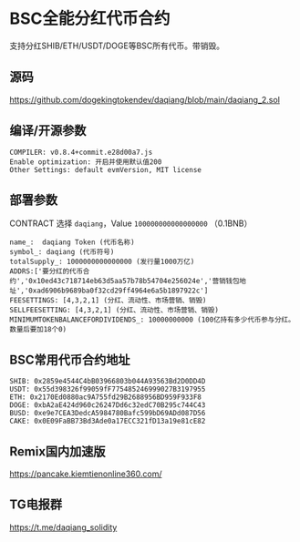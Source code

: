 # BSC全能分红代币合约

支持分红SHIB/ETH/USDT/DOGE等BSC所有代币。带销毁。



## 源码

https://github.com/dogekingtokendev/daqiang/blob/main/daqiang_2.sol



## 编译/开源参数

```
COMPILER: v0.8.4+commit.e28d00a7.js
Enable optimization: 开启并使用默认值200
Other Settings: default evmVersion, MIT license
```

## 部署参数

CONTRACT 选择 `daqiang`，Value `100000000000000000` （0.1BNB）

```
name_:  daqiang Token (代币名称)
symbol_: daqiang (代币符号)
totalSupply_: 1000000000000000 (发行量1000万亿)
ADDRS:['要分红的代币合约','0x10ed43c718714eb63d5aa57b78b54704e256024e','营销钱包地址','0xad6906b9689ba0f32cd29ff4964e6a5b1897922c']
FEESETTINGS: [4,3,2,1] (分红、流动性、市场营销、销毁)
SELLFEESETTING: [4,3,2,1] (分红、流动性、市场营销、销毁)
MINIMUMTOKENBALANCEFORDIVIDENDS_: 10000000000 (100亿持有多少代币参与分红。数量后要加18个0)
```

## BSC常用代币合约地址

```
SHIB: 0x2859e4544C4bB03966803b044A93563Bd2D0DD4D
USDT: 0x55d398326f99059fF775485246999027B3197955
ETH: 0x2170Ed0880ac9A755fd29B2688956BD959F933F8
DOGE: 0xbA2aE424d960c26247Dd6c32edC70B295c744C43
BUSD: 0xe9e7CEA3DedcA5984780Bafc599bD69ADd087D56
CAKE: 0x0E09FaBB73Bd3Ade0a17ECC321fD13a19e81cE82
```

## Remix国内加速版

https://pancake.kiemtienonline360.com/

## TG电报群

https://t.me/daqiang_solidity
